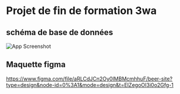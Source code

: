 
# Projet de fin de formation 3wa




## schéma de base de données

![App Screenshot](https://cdn.discordapp.com/attachments/1017405736948605010/1161594180645158942/Capture_.PNG?ex=6538dde2&is=652668e2&hm=a9569d07877cb3ba4e1a8ddb851b81246bc1a7be3c10e03edf0d4e8c4057752a&)

## Maquette figma
https://www.figma.com/file/aRLCdJCn2Oy0lMBMcmhhuF/beer-site?type=design&node-id=0%3A1&mode=design&t=EIZegoOI3i0o2Gfg-1
